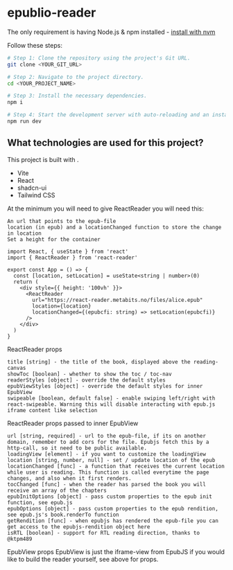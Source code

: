 # epublio-reader


The only requirement is having Node.js & npm installed - [install with nvm](https://github.com/nvm-sh/nvm#installing-and-updating)

Follow these steps:

```sh
# Step 1: Clone the repository using the project's Git URL.
git clone <YOUR_GIT_URL>

# Step 2: Navigate to the project directory.
cd <YOUR_PROJECT_NAME>

# Step 3: Install the necessary dependencies.
npm i

# Step 4: Start the development server with auto-reloading and an instant preview.
npm run dev
```

## What technologies are used for this project?

This project is built with .

- Vite
- React
- shadcn-ui
- Tailwind CSS

At the minimum you will need to give ReactReader you will need this:

    An url that points to the epub-file
    location (in epub) and a locationChanged function to store the change in location
    Set a height for the container


```
import React, { useState } from 'react'
import { ReactReader } from 'react-reader'

export const App = () => {
  const [location, setLocation] = useState<string | number>(0)
  return (
    <div style={{ height: '100vh' }}>
      <ReactReader
        url="https://react-reader.metabits.no/files/alice.epub"
        location={location}
        locationChanged={(epubcfi: string) => setLocation(epubcfi)}
      />
    </div>
  )
}
```

ReactReader props

    title [string] - the title of the book, displayed above the reading-canvas
    showToc [boolean] - whether to show the toc / toc-nav
    readerStyles [object] - override the default styles
    epubViewStyles [object] - override the default styles for inner EpubView
    swipeable [boolean, default false] - enable swiping left/right with react-swipeable. Warning this will disable interacting with epub.js iframe content like selection

ReactReader props passed to inner EpubView

    url [string, required] - url to the epub-file, if its on another domain, remember to add cors for the file. Epubjs fetch this by a http-call, so it need to be public available.
    loadingView [element] - if you want to customize the loadingView
    location [string, number, null] - set / update location of the epub
    locationChanged [func] - a function that receives the current location while user is reading. This function is called everytime the page changes, and also when it first renders.
    tocChanged [func] - when the reader has parsed the book you will receive an array of the chapters
    epubInitOptions [object] - pass custom properties to the epub init function, see epub.js
    epubOptions [object] - pass custom properties to the epub rendition, see epub.js's book.renderTo function
    getRendition [func] - when epubjs has rendered the epub-file you can get access to the epubjs-rendition object here
    isRTL [boolean] - support for RTL reading direction, thanks to @ktpm489

EpubView props
EpubView is just the iframe-view from EpubJS if you would like to build the reader yourself, see above for props.

